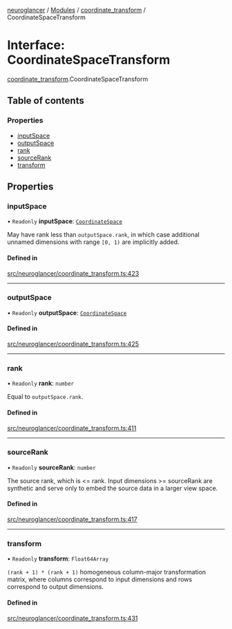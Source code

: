 [neuroglancer](../README.md) / [Modules](../modules.md) / [coordinate\_transform](../modules/coordinate_transform.md) / CoordinateSpaceTransform

# Interface: CoordinateSpaceTransform

[coordinate_transform](../modules/coordinate_transform.md).CoordinateSpaceTransform

## Table of contents

### Properties

- [inputSpace](coordinate_transform.CoordinateSpaceTransform.md#inputspace)
- [outputSpace](coordinate_transform.CoordinateSpaceTransform.md#outputspace)
- [rank](coordinate_transform.CoordinateSpaceTransform.md#rank)
- [sourceRank](coordinate_transform.CoordinateSpaceTransform.md#sourcerank)
- [transform](coordinate_transform.CoordinateSpaceTransform.md#transform)

## Properties

### inputSpace

• `Readonly` **inputSpace**: [`CoordinateSpace`](coordinate_transform.CoordinateSpace.md)

May have rank less than `outputSpace.rank`, in which case additional unnamed dimensions with
range `[0, 1)` are implicitly added.

#### Defined in

[src/neuroglancer/coordinate_transform.ts:423](https://github.com/ActiveBrainAtlas2/neuroglancer/blob/b9eb98e6/src/neuroglancer/coordinate_transform.ts#L423)

___

### outputSpace

• `Readonly` **outputSpace**: [`CoordinateSpace`](coordinate_transform.CoordinateSpace.md)

#### Defined in

[src/neuroglancer/coordinate_transform.ts:425](https://github.com/ActiveBrainAtlas2/neuroglancer/blob/b9eb98e6/src/neuroglancer/coordinate_transform.ts#L425)

___

### rank

• `Readonly` **rank**: `number`

Equal to `outputSpace.rank`.

#### Defined in

[src/neuroglancer/coordinate_transform.ts:411](https://github.com/ActiveBrainAtlas2/neuroglancer/blob/b9eb98e6/src/neuroglancer/coordinate_transform.ts#L411)

___

### sourceRank

• `Readonly` **sourceRank**: `number`

The source rank, which is <= rank.  Input dimensions >= sourceRank are synthetic and serve only
to embed the source data in a larger view space.

#### Defined in

[src/neuroglancer/coordinate_transform.ts:417](https://github.com/ActiveBrainAtlas2/neuroglancer/blob/b9eb98e6/src/neuroglancer/coordinate_transform.ts#L417)

___

### transform

• `Readonly` **transform**: `Float64Array`

`(rank + 1) * (rank + 1)` homogeneous column-major transformation matrix, where columns
correspond to input dimensions and rows correspond to output dimensions.

#### Defined in

[src/neuroglancer/coordinate_transform.ts:431](https://github.com/ActiveBrainAtlas2/neuroglancer/blob/b9eb98e6/src/neuroglancer/coordinate_transform.ts#L431)
